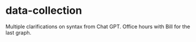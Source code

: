 # data-collection

Multiple clarifications on syntax from Chat GPT. Office hours with Bill for the last graph.

